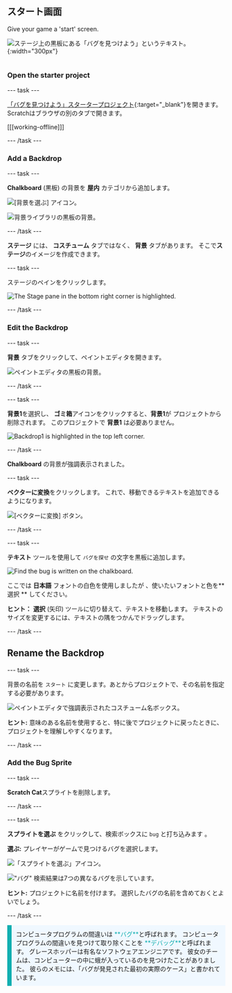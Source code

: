 ## スタート画面

<div style="display: flex; flex-wrap: wrap">
<div style="flex-basis: 200px; flex-grow: 1; margin-right: 15px;">
Give your game a 'start' screen.
</div>
<div>

![ステージ上の黒板にある「バグを見つけよう」というテキスト。](images/start-screen.png){:width="300px"}

</div>
</div>

### Open the starter project

--- task ---

[「バグを見つけよう」スタータープロジェクト](https://scratch.mit.edu/projects/582214723/editor){:target="_blank"}を開きます。 Scratchはブラウザの別のタブで開きます。

[[[working-offline]]]

--- /task ---

### Add a Backdrop

--- task ---

**Chalkboard** (黒板) の背景を **屋内** カテゴリから追加します。

![[背景を選ぶ] アイコン。](images/backdrop-button.png)

![背景ライブラリの黒板の背景。](images/chalkboard.png)

--- /task ---

**ステージ** には、 **コスチューム** タブではなく、 **背景** タブがあります。 そこで**ステージ**のイメージを作成できます。

--- task ---

ステージのペインをクリックします。

![The Stage pane in the bottom right corner is highlighted.](images/stage-pane.png)

--- /task ---

### Edit the Backdrop

--- task ---

**背景** タブをクリックして、ペイントエディタを開きます。

![ペイントエディタの黒板の背景。](images/chalkboard-paint.png)

--- /task ---

--- task ---

**背景1**を選択し、 **ゴミ箱**アイコンをクリックすると、**背景1**が プロジェクトから削除されます。 このプロジェクトで **背景1** は必要ありません。

![Backdrop1 is highlighted in the top left corner.](images/delete-backdrop1.png)

--- /task ---

**Chalkboard** の背景が強調表示されました。

--- task ---

**ベクターに変換**をクリックします。 これで、移動できるテキストを追加できるようになります。

![[ベクターに変換] ボタン。](images/vector-button.png)

--- /task ---

--- task ---

**テキスト** ツールを使用して `バグを探せ` の文字を黒板に追加します。

![Find the bug is written on the chalkboard.](images/chalkboard-text.png)

ここでは **日本語** フォントの白色を使用しましたが 、使いたいフォントと色を** 選択 ** してください。

**ヒント：** **選択** (矢印) ツールに切り替えて、テキストを移動します。 テキストのサイズを変更するには、テキストの隅をつかんでドラッグします。

--- /task ---

## Rename the Backdrop

--- task ---

背景の名前を `スタート` に変更します。あとからプロジェクトで、その名前を指定する必要があります。

![ペイントエディタで強調表示されたコスチューム名ボックス。](images/start-screen-name.png)

**ヒント:** 意味のある名前を使用すると、特に後でプロジェクトに戻ったときに、プロジェクトを理解しやすくなります。

--- /task ---

### Add the Bug Sprite

--- task ---

**Scratch Cat**スプライトを削除します。

--- /task ---

--- task ---

**スプライトを選ぶ** をクリックして、検索ボックスに `bug` と打ち込みます 。

**選ぶ:** プレイヤーがゲームで見つけるバグを選択します。

![「スプライトを選ぶ」アイコン。](images/sprite-button.png)

!["バグ" 検索結果は7つの異なるバグを示しています。](images/bug-search.png)

**ヒント:** プロジェクトに名前を付けます。 選択したバグの名前を含めておくとよいでしょう。

--- /task ---

<p style="border-left: solid; border-width:10px; border-color: #0faeb0; background-color: aliceblue; padding: 10px;">
コンピュータプログラムの間違いは <span style="color: #0faeb0">**バグ**</span>と呼ばれます。 コンピュータプログラムの間違いを見つけて取り除くことを <span style="color: #0faeb0">**デバッグ**</span>と呼ばれます。 グレースホッパーは有名なソフトウェアエンジニアです。 彼女のチームは、コンピューターの中に蛾が入っているのを見つけたことがありました。 彼らのメモには、「バグが発見された最初の実際のケース」と書かれています。
</p>


